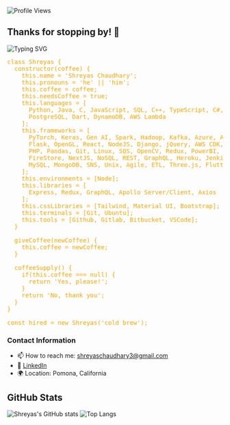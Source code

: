 ![Profile Views](https://komarev.com/ghpvc/?username=shreyas463&color=blue)

## Thanks for stopping by! 👋

![Typing SVG](https://readme-typing-svg.demolab.com/?lines=I'm+a+Full+Stack+Developer)


<pre style="color:orange;">
class Shreyas {
  constructor(coffee) {
    this.name = 'Shreyas Chaudhary';
    this.pronouns = 'he' || 'him';
    this.coffee = coffee;
    this.needsCoffee = true;
    this.languages = [
      Python, Java, C, JavaScript, SQL, C++, TypeScript, C#, 
      PostgreSQL, Dart, DynamoDB, AWS Lambda
    ];
    this.frameworks = [
      PyTorch, Keras, Gen AI, Spark, Hadoop, Kafka, Azure, AJAX, 
      Flask, OpenGL, React, NodeJS, Django, jQuery, AWS CDK, Figma, 
      PHP, Pandas, Git, Linux, SQS, OpenCV, Redux, PowerBI, S3, 
      FireStore, NextJS, NoSQL, REST, GraphQL, Heroku, Jenkins, 
      MySQL, MongoDB, SNS, Unix, Agile, ETL, Three.js, Flutter
    ];
    this.environments = [Node];
    this.libraries = [
      Express, Redux, GraphQL, Apollo Server/Client, Axios
    ];
    this.cssLibraries = [Tailwind, Material UI, Bootstrap];
    this.terminals = [Git, Ubuntu];
    this.tools = [Github, Gitlab, Bitbucket, VSCode];
  }

  giveCoffee(newCoffee) {
    this.coffee = newCoffee;
  }

  coffeeSupply() {
    if(this.coffee === null) {
      return 'Yes, please!';
    }
    return 'No, thank you';
  }
}

const hired = new Shreyas('cold brew');
</pre>

### Contact Information

- 📫 How to reach me: [shreyaschaudhary3@gmail.com](mailto:shreyaschaudhary3@gmail.com)
- 🔗 [LinkedIn](https://www.linkedin.com/in/shreyas-chaudhary-599839262/)
- 🌍 Location: Pomona, California



## GitHub Stats

![Shreyas's GitHub stats](https://github-readme-stats.vercel.app/api?username=shreyas463&show_icons=true&theme=radical)
![Top Langs](https://github-readme-stats.vercel.app/api/top-langs/?username=shreyas463&layout=compact&theme=radical)
